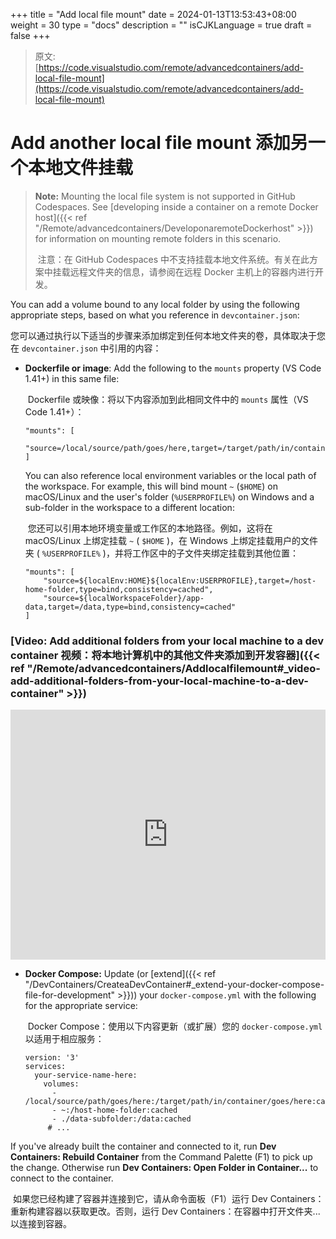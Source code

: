+++
title = "Add local file mount"
date = 2024-01-13T13:53:43+08:00
weight = 30
type = "docs"
description = ""
isCJKLanguage = true
draft = false
+++

> 原文: [https://code.visualstudio.com/remote/advancedcontainers/add-local-file-mount](https://code.visualstudio.com/remote/advancedcontainers/add-local-file-mount)

# Add another local file mount 添加另一个本地文件挂载



> **Note:** Mounting the local file system is not supported in GitHub Codespaces. See [developing inside a container on a remote Docker host]({{< ref "/Remote/advancedcontainers/DeveloponaremoteDockerhost" >}}) for information on mounting remote folders in this scenario.
>
> ​​	注意：在 GitHub Codespaces 中不支持挂载本地文件系统。有关在此方案中挂载远程文件夹的信息，请参阅在远程 Docker 主机上的容器内进行开发。

You can add a volume bound to any local folder by using the following appropriate steps, based on what you reference in `devcontainer.json`:

​​	您可以通过执行以下适当的步骤来添加绑定到任何本地文件夹的卷，具体取决于您在 `devcontainer.json` 中引用的内容：

- **Dockerfile or image**: Add the following to the `mounts` property (VS Code 1.41+) in this same file:

  ​​	Dockerfile 或映像：将以下内容添加到此相同文件中的 `mounts` 属性（VS Code 1.41+）：

  ```
  "mounts": [
    "source=/local/source/path/goes/here,target=/target/path/in/container/goes/here,type=bind,consistency=cached"
  ]
  ```

  You can also reference local environment variables or the local path of the workspace. For example, this will bind mount `~` (`$HOME`) on macOS/Linux and the user's folder (`%USERPROFILE%`) on Windows and a sub-folder in the workspace to a different location:

  ​​	您还可以引用本地环境变量或工作区的本地路径。例如，这将在 macOS/Linux 上绑定挂载 `~` ( `$HOME` )，在 Windows 上绑定挂载用户的文件夹 ( `%USERPROFILE%` )，并将工作区中的子文件夹绑定挂载到其他位置：

  ```
  "mounts": [
      "source=${localEnv:HOME}${localEnv:USERPROFILE},target=/host-home-folder,type=bind,consistency=cached",
      "source=${localWorkspaceFolder}/app-data,target=/data,type=bind,consistency=cached"
  ]
  ```

### [Video: Add additional folders from your local machine to a dev container 视频：将本地计算机中的其他文件夹添加到开发容器]({{< ref "/Remote/advancedcontainers/Addlocalfilemount#_video-add-additional-folders-from-your-local-machine-to-a-dev-container" >}})

<iframe width="560" height="315" src="https://www.youtube.com/embed/L1-dx-ZD0Ao" title="YouTube video player" frameborder="0" allow="accelerometer; autoplay; clipboard-write; encrypted-media; gyroscope; picture-in-picture" allowfullscreen="" style="box-sizing: border-box; font-family: &quot;Segoe UI&quot;, &quot;Helvetica Neue&quot;, Helvetica, Arial, sans-serif; width: 616.662px; max-width: 100%; height: 400px; color: rgb(36, 36, 36); font-size: 16px; font-style: normal; font-variant-ligatures: normal; font-variant-caps: normal; font-weight: 400; letter-spacing: normal; orphans: 2; text-align: start; text-indent: 0px; text-transform: none; widows: 2; word-spacing: 0px; -webkit-text-stroke-width: 0px; white-space: normal; background-color: rgb(255, 255, 255); text-decoration-thickness: initial; text-decoration-style: initial; text-decoration-color: initial;"></iframe>







- **Docker Compose:** Update (or [extend]({{< ref "/DevContainers/CreateaDevContainer#_extend-your-docker-compose-file-for-development" >}})) your `docker-compose.yml` with the following for the appropriate service:

  ​​	Docker Compose：使用以下内容更新（或扩展）您的 `docker-compose.yml` 以适用于相应服务：

  ```
  version: '3'
  services:
    your-service-name-here:
      volumes:
        - /local/source/path/goes/here:/target/path/in/container/goes/here:cached
        - ~:/host-home-folder:cached
        - ./data-subfolder:/data:cached
       # ...
  ```

If you've already built the container and connected to it, run **Dev Containers: Rebuild Container** from the Command Palette (F1) to pick up the change. Otherwise run **Dev Containers: Open Folder in Container...** to connect to the container.

​​	如果您已经构建了容器并连接到它，请从命令面板（F1）运行 Dev Containers：重新构建容器以获取更改。否则，运行 Dev Containers：在容器中打开文件夹... 以连接到容器。
